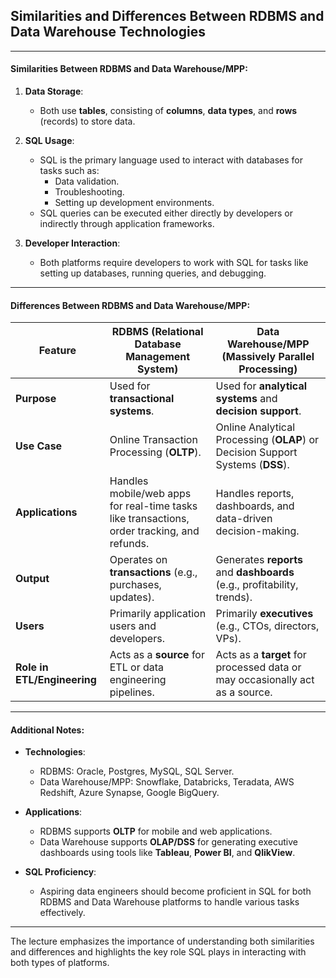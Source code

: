 ## Similarities and Differences Between RDBMS and Data Warehouse Technologies

---

#### **Similarities Between RDBMS and Data Warehouse/MPP**:

1. **Data Storage**:
   - Both use **tables**, consisting of **columns**, **data types**, and **rows** (records) to store data.
2. **SQL Usage**:

   - SQL is the primary language used to interact with databases for tasks such as:
     - Data validation.
     - Troubleshooting.
     - Setting up development environments.
   - SQL queries can be executed either directly by developers or indirectly through application frameworks.

3. **Developer Interaction**:
   - Both platforms require developers to work with SQL for tasks like setting up databases, running queries, and debugging.

---

#### **Differences Between RDBMS and Data Warehouse/MPP**:

| Feature                     | RDBMS (Relational Database Management System)                                               | Data Warehouse/MPP (Massively Parallel Processing)                             |
| --------------------------- | ------------------------------------------------------------------------------------------- | ------------------------------------------------------------------------------ |
| **Purpose**                 | Used for **transactional systems**.                                                         | Used for **analytical systems** and **decision support**.                      |
| **Use Case**                | Online Transaction Processing (**OLTP**).                                                   | Online Analytical Processing (**OLAP**) or Decision Support Systems (**DSS**). |
| **Applications**            | Handles mobile/web apps for real-time tasks like transactions, order tracking, and refunds. | Handles reports, dashboards, and data-driven decision-making.                  |
| **Output**                  | Operates on **transactions** (e.g., purchases, updates).                                    | Generates **reports** and **dashboards** (e.g., profitability, trends).        |
| **Users**                   | Primarily application users and developers.                                                 | Primarily **executives** (e.g., CTOs, directors, VPs).                         |
| **Role in ETL/Engineering** | Acts as a **source** for ETL or data engineering pipelines.                                 | Acts as a **target** for processed data or may occasionally act as a source.   |

---

#### **Additional Notes**:

- **Technologies**:

  - RDBMS: Oracle, Postgres, MySQL, SQL Server.
  - Data Warehouse/MPP: Snowflake, Databricks, Teradata, AWS Redshift, Azure Synapse, Google BigQuery.

- **Applications**:

  - RDBMS supports **OLTP** for mobile and web applications.
  - Data Warehouse supports **OLAP/DSS** for generating executive dashboards using tools like **Tableau**, **Power BI**, and **QlikView**.

- **SQL Proficiency**:
  - Aspiring data engineers should become proficient in SQL for both RDBMS and Data Warehouse platforms to handle various tasks effectively.

---

The lecture emphasizes the importance of understanding both similarities and differences and highlights the key role SQL plays in interacting with both types of platforms.
